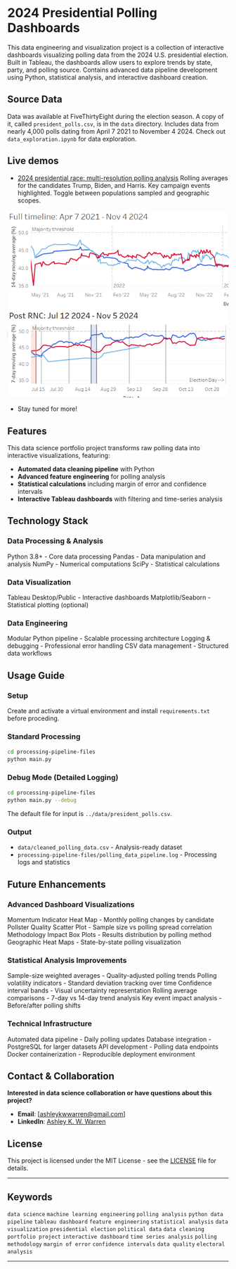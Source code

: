 # 2024 Presidential Polling Dashboards

This data engineering and visualization project is a collection of interactive dashboards visualizing polling data from the 2024 U.S. presidential election. Built in Tableau, the dashboards allow users to explore trends by state, party, and polling source.  Contains advanced data pipeline development using Python, statistical analysis, and interactive dashboard creation.

## Source Data

Data was available at FiveThirtyEight during the election season.  A copy of it, called `president_polls.csv`, is in the `data` directory.  Includes data from nearly 4,000 polls dating from April 7 2021 to November 4 2024.  Check out `data_exploration.ipynb` for data exploration.

## Live demos

- [2024 presidential race: multi-resolution polling analysis](https://public.tableau.com/app/profile/ashley.k.w.warren/viz/rolling-polling-trends/2024PresidentialRaceMulti-ResolutionPollingAnalysis?publish=yes)  Rolling averages for the candidates Trump, Biden, and Harris.  Key campaign events highlighted.  Toggle between populations sampled and geographic scopes.

<img src="screenshots/polls.png" alt="Polling Dashboard" width="800">

- Stay tuned for more!

## Features

This data science portfolio project transforms raw polling data into interactive visualizations, featuring:

- **Automated data cleaning pipeline** with Python
- **Advanced feature engineering** for polling analysis
- **Statistical calculations** including margin of error and confidence intervals
- **Interactive Tableau dashboards** with filtering and time-series analysis

##  Technology Stack

### Data Processing & Analysis

Python 3.8+ - Core data processing
Pandas - Data manipulation and analysis
NumPy - Numerical computations
SciPy - Statistical calculations

### Data Visualization

Tableau Desktop/Public - Interactive dashboards
Matplotlib/Seaborn - Statistical plotting (optional)

### Data Engineering

Modular Python pipeline - Scalable processing architecture
Logging & debugging - Professional error handling
CSV data management - Structured data workflows

## Usage Guide

### Setup

Create and activate a virtual environment and install `requirements.txt` before proceding.

### Standard Processing
```bash
cd processing-pipeline-files
python main.py 
```

### Debug Mode (Detailed Logging)
```bash
cd processing-pipeline-files
python main.py --debug
```

The default file for input is `../data/president_polls.csv`. 

### Output

- `data/cleaned_polling_data.csv` - Analysis-ready dataset
- `processing-pipeline-files/polling_data_pipeline.log` - Processing logs and statistics

## Future Enhancements

### Advanced Dashboard Visualizations

 Momentum Indicator Heat Map - Monthly polling changes by candidate
 Pollster Quality Scatter Plot - Sample size vs polling spread correlation
 Methodology Impact Box Plots - Results distribution by polling method
 Geographic Heat Maps - State-by-state polling visualization

### Statistical Analysis Improvements

 Sample-size weighted averages - Quality-adjusted polling trends
 Polling volatility indicators - Standard deviation tracking over time
 Confidence interval bands - Visual uncertainty representation
 Rolling average comparisons - 7-day vs 14-day trend analysis
 Key event impact analysis - Before/after polling shifts

### Technical Infrastructure

 Automated data pipeline - Daily polling updates
 Database integration - PostgreSQL for larger datasets
 API development - Polling data endpoints
 Docker containerization - Reproducible deployment environment

## Contact & Collaboration

**Interested in data science collaboration or have questions about this project?**

- **Email**: [ashleykwwarren@gmail.com]
- **LinkedIn**: [Ashley K. W. Warren](https://www.linkedin.com/in/ashleykwwarren/)

## License

This project is licensed under the MIT License - see the [LICENSE](LICENSE) file for details.

---

## Keywords

`data science` `machine learning engineering` `polling analysis` `python data pipeline` `tableau dashboard` `feature engineering` `statistical analysis` `data visualization` `presidential election` `political data` `data cleaning` `portfolio project` `interactive dashboard` `time series analysis` `polling methodology` `margin of error` `confidence intervals` `data quality` `electoral analysis`

---
